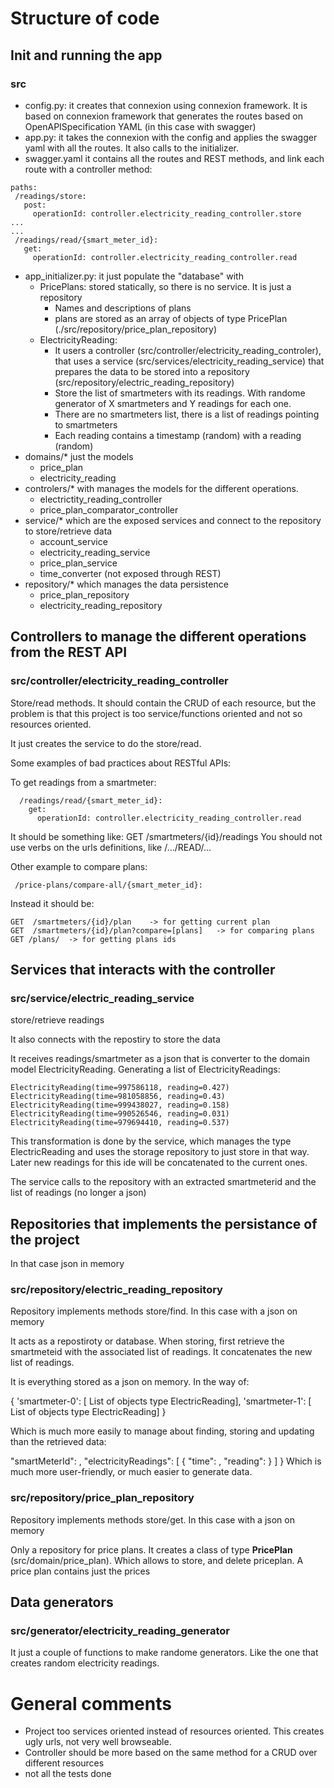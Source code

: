 # Structure of code

## Init and running the app

### src

 * config.py: it creates that connexion using connexion framework.   It is based on connexion framework that generates the routes based on OpenAPISpecification YAML (in this case with swagger)
 * app.py: it takes the connexion with the config and applies the swagger yaml with all the routes. It also calls to the initializer.
 * swagger.yaml it contains all the routes and REST methods, and link each route with a controller method:
 ```
paths:
  /readings/store:
    post:
      operationId: controller.electricity_reading_controller.store
...
...
  /readings/read/{smart_meter_id}:
    get:
      operationId: controller.electricity_reading_controller.read
 ```
 * app_initializer.py: it just populate the "database" with
    * PricePlans: stored statically, so there is no service. It is just a repository 
        * Names and descriptions of plans
        * plans are stored as an array of objects of type PricePlan (./src/repository/price_plan_repository)
    * ElectricityReading: 
        * It users a controller (src/controller/electricity_reading_controler), that uses a service (src/services/electricity_reading_service) that prepares the data to be stored into a repository (src/repository/electric_reading_repository)
        * Store the list of smartmeters with its readings. With randome generator of X smartmeters and Y readings for each one.
        * There are no smartmeters list, there is a list of readings pointing to smartmeters
        * Each reading contains a timestamp (random) with a reading (random)
* domains/*  just the models
    * price_plan
    * electricity_reading
* controlers/*  with manages the models for the different operations. 
    * electrictity_reading_controller
    * price_plan_comparator_controller
* service/* which are the exposed services and connect to the repository to store/retrieve data
    * account_service
    * electricity_reading_service
    * price_plan_service
    * time_converter (not exposed through REST)
* repository/* which manages the data persistence
    * price_plan_repository
    * electricity_reading_repository


## Controllers to manage the different operations from the REST API

### src/controller/electricity_reading_controller

Store/read methods. It should contain the CRUD of each resource, but the problem is that this project is too service/functions oriented and not so resources oriented.

It just creates the service to do the store/read. 

Some examples of bad practices about RESTful APIs:

To get readings from a smartmeter:
```
  /readings/read/{smart_meter_id}:
    get:
      operationId: controller.electricity_reading_controller.read
```
It should be something like: GET  /smartmeters/{id}/readings
You should not use verbs on the urls definitions, like /.../READ/... 

Other example to compare plans:

```
 /price-plans/compare-all/{smart_meter_id}:
```

Instead it should be:

```
GET  /smartmeters/{id}/plan    -> for getting current plan
GET  /smartmeters/{id}/plan?compare=[plans]   -> for comparing plans
GET /plans/  -> for getting plans ids
```


## Services that interacts with the controller

### src/service/electric_reading_service

store/retrieve readings

It also connects with the repostiry to store the data

It receives readings/smartmeter as a json that is converter to the domain model ElectricityReading. Generating a list of ElectricityReadings:

```
ElectricityReading(time=997586118, reading=0.427) ElectricityReading(time=981058856, reading=0.43) ElectricityReading(time=999438027, reading=0.158) ElectricityReading(time=990526546, reading=0.031) ElectricityReading(time=979694410, reading=0.537)

``` 

This transformation is done by the service, which manages the type ElectricReading and uses the storage repository to just store in that way. Later new readings for this ide will be concatenated to the current ones.

The service calls to the repository with an extracted smartmeterid and the list of readings (no longer a json)


## Repositories that implements the persistance of the project

 In that case json in memory

### src/repository/electric_reading_repository

Repository implements methods store/find. In this case with a json on memory

It acts as a repostiroty or database. When storing, first retrieve the smartmeteid with the associated list of readings. It concatenates the new list of readings.

It is everything stored as a json on memory. In the way of:

{
 'smartmeter-0': [ List of objects type ElectricReading],
 'smartmeter-1': [ List of objects type ElectricReading]
}

Which is much more easily to manage about finding, storing and updating than the retrieved data:


  "smartMeterId": <smartMeterId>,
  "electricityReadings": [
    {
      "time": <timestamp>,
      "reading": <reading>
    }
  ]
}
Which is much more user-friendly, or much easier to generate data.


### src/repository/price_plan_repository

Repository implements methods store/get. In this case with a json on memory

Only a repository for price plans. It creates a class of type **PricePlan** (src/domain/price_plan). Which allows to store, and delete priceplan. A price plan contains just the prices


## Data generators

### src/generator/electricity_reading_generator

It just a couple of functions to make randome generators. Like the one that creates random electricity readings.


# General comments

 * Project too services oriented instead of resources oriented. This creates ugly urls, not very well browseable.
 * Controller should be more based on the same method for a CRUD over different resources
 * not all the tests done
